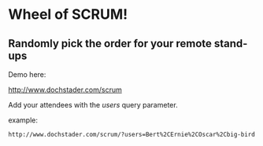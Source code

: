 # Wheel of SCRUM!

## Randomly pick the order for your remote stand-ups

Demo here:

http://www.dochstader.com/scrum


Add your attendees with the *users* query parameter.

example:

`http://www.dochstader.com/scrum/?users=Bert%2CErnie%2COscar%2Cbig-bird`
